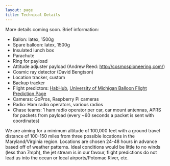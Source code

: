 ```yaml
---
layout: page
title: Technical Details
---
```

<section class="tech-details-page page-content">
    <p>More details coming soon. Brief information:</p>
    <ul>
        <li>Ballon: latex, 1500g</li>
        <li>Spare balloon: latex, 1500g</li>
        <li>Insulated lunch box</li>
        <li>Parachute</li>
        <li>Ring for payload</li>
        <li>Attitude adjuster payload (Andrew Reed: <a href="http://cosmospioneering.com/">http://cosmospioneering.com/</a>)</li>
        <li>Cosmic ray detector (David Bengtson)</li>
        <li>Location tracker, custom</li>
        <li>Backup tracker</li>
        <li>Flight predictors: <a href="http://predict.habhub.org/">HabHub</a>, <a href="http://vmr.engin.umich.edu/Model/_balloon/index.py">University of Michigan Balloon Flight Prediction Page</a></li>
        <li>Cameras: GoPros, Raspberry Pi cameras</li>
        <li>Radio: Ham radio operators, various radios</li>
        <li>Chase teams: 1 ham radio operator per car, car mount antennas, APRS for packets from payload (every ~60 seconds a packet is sent with coordinates)</li>
    </ul>
    <p>We are aiming for a minimum altitude of 100,000 feet with a ground travel distance of 100-150 miles from three possible locations in the Maryland/Virginia region. Locations are chosen 24-48 hours in advance based off of weather patterns. Ideal conditions would be little to no winds (less than 7mph), the jet stream is in our favour, flight predictions do not lead us into the ocean or local airports/Potomac River, etc.</p>
</section>
